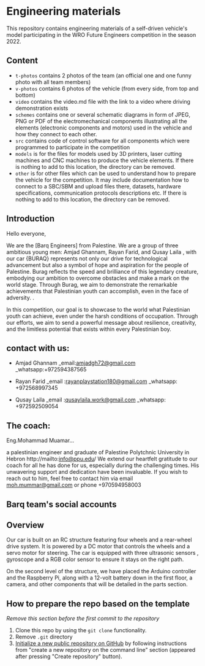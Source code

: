 Engineering materials
====

This repository contains engineering materials of a self-driven vehicle's model participating in the WRO Future Engineers competition in the season 2022.

## Content

* `t-photos` contains 2 photos of the team (an official one and one funny photo with all team members)
* `v-photos` contains 6 photos of the vehicle (from every side, from top and bottom)
* `video` contains the video.md file with the link to a video where driving demonstration exists
* `schemes` contains one or several schematic diagrams in form of JPEG, PNG or PDF of the electromechanical components illustrating all the elements (electronic components and motors) used in the vehicle and how they connect to each other.
* `src` contains code of control software for all components which were programmed to participate in the competition
* `models` is for the files for models used by 3D printers, laser cutting machines and CNC machines to produce the vehicle elements. If there is nothing to add to this location, the directory can be removed.
* `other` is for other files which can be used to understand how to prepare the vehicle for the competition. It may include documentation how to connect to a SBC/SBM and upload files there, datasets, hardware specifications, communication protocols descriptions etc. If there is nothing to add to this location, the directory can be removed.

## Introduction

Hello everyone,

We are the [Barq Engineers] from Palestine. We are a group of three ambitious young men: Amjad Ghannam, Rayan Farid, and Qusay Laila , with our car {BURAQ} represents not only our drive for technological advancement but also a symbol of hope and aspiration for the people of Palestine. Burag reflects the speed and brilliance of this legendary creature, embodying our ambition to overcome obstacles and make a mark on the world stage. Through Burag, we aim to demonstrate the remarkable achievements that Palestinian youth can accomplish, even in the face of adversity. .

In this competition, our goal is to showcase to the world what Palestinian youth can achieve, even under the harsh conditions of occupation. Through our efforts, we aim to send a powerful message about resilience, creativity, and the limitless potential that exists within every Palestinian boy.

## contact with us:
* Amjad Ghannam _email:amjadgh72@gmail.com
                _whatsapp:+972594387565

* Rayan Farid _email :rayanplaystation180@gmail.com
              _whatsapp: +972568997345

* Qusay Laila _email :qusaylaila.work@gmail.com
             _whatsapp: +972592509054

## The coach:
Eng.Mohammad Muamar...

a palestinian engineer and graduate of Palestine Polytchnic University in Hebron http://mailto:info@ppu.edu/ We extend our heartfelt gratitude to our coach for all he has done for us, especially during the challenging times. His unwavering support and dedication have been invaluable. If you wish to reach out to him, feel free to contact him via email moh.mummar@gmail.com or phone +970594958003

## Barq team's social accounts

## Overview
Our car is built on an RC structure featuring four wheels and a rear-wheel drive system. It is powered by a DC motor that controls the wheels and a servo motor for steering. The car is equipped with three ultrasonic sensors , gyroscope and a RGB color sensor to ensure it stays on the right path.

On the second level of the structure, we have placed the Arduino controller and the Raspberry Pi, along with a 12-volt battery down in the first floor, a camera, and other components that will be detailed in the parts section.

## How to prepare the repo based on the template

_Remove this section before the first commit to the repository_

1. Clone this repo by using the `git clone` functionality.
2. Remove `.git` directory
3. [Initialize a new public repository on GitHub](https://github.com/new) by following instructions from "create a new repository on the command line" section (appeared after pressing "Create repository" button).
